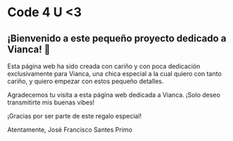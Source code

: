 # Code 4 U <3

## ¡Bienvenido a este pequeño proyecto dedicado a Vianca! 🌸

Esta página web ha sido creada con cariño y con poca dedicación exclusivamente para Vianca, una chica especial a la cual quiero con tanto cariño, y quiero empezar con estos pequeño detalles.

Agradecemos tu visita a esta página web dedicada a Vianca. ¡Solo deseo transmitirte mis buenas vibes!

¡Gracias por ser parte de este regalo especial!

Atentamente,
José Francisco Santes Primo